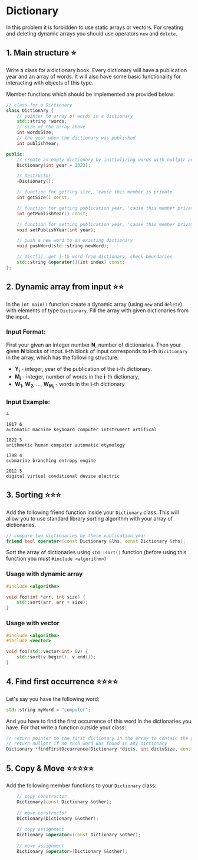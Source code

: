 # Dictionary
In this problem it is forbidden to use static arrays or vectors.
For creating and deleting dynamic arrays you should use operators `new` and `delete`.

## 1. Main structure :star:
Write a class for a dictionary book.
Every dictionary will have a publication year and an array of words.
It will also have some basic functionality for interacting with objects of this type.

Member functions which should be implemented are provided below:
```c++
// class for a Dictionary
class Dictionary {
    // pointer to array of words in a dictionary
    std::string *words;
    // size of the array above
    int wordsSize;
    // the year when the dictionary was published
    int publishYear;

public:
    // create an empty dictionary by initializing words with nullptr and wordsSize with 0
    Dictionary(int year = 2023);

    // destructor
    ~Dictionary();

    // function for getting size, 'cause this member is private
    int getSize() const;

    // function for getting publication year, 'cause this member private
    int getPublishYear() const;

    // function for setting publication year, 'cause this member private
    void setPublishYear(int year);

    // push a new word to an existing dictionary
    void pushWord(std::string newWord);

    // dict[i], get i-th word from dictionary, check boundaries
    std::string &operator[](int index) const;
};
```

## 2. Dynamic array from input :star::star:
In the `int main()` function create a dynamic array (using `new` and `delete`) with elements of type `Dictionary`.
Fill the array with given dictionaries from the input.

### Input Format:
First your given an integer number **N**, number of dictionaries.
Then your given **N** blocks of input.
**i**-th block of input corresponds to **i**-th `Dicitionary` in the array, which has the following structure:
* **Y<sub>i</sub>** - integer, year of the publication of the **i**-th dictionary.
* **M<sub>i</sub>** - integer, number of words in the **i**-th dictionary,
* **W<sub>1</sub>**, **W<sub>2</sub>**, ..., **W<sub>M<sub>i</sub></sub>** - words in the **i**-th dictionary
### Input Example:
```
4

1917 6
automatic machine keyboard computer intstrument artifical

1822 5
arithmetic human computer automatic etymology

1798 4
submarine branching entropy engine

2012 5
digital virtual conditional device electric
```

## 3. Sorting :star::star::star:
Add the following friend function inside your `Dictionary` class.
This will allow you to use standard library sorting algorithm with your array of dictionaries.
```c++
// compare two dictionaries by there publication year
friend bool operator<(const Dictionary &lhs, const Dictionary &rhs);
```

Sort the array of dictionaries using `std::sort()` function
(before using this function you must `#include <algorithm>`)

### Usage with dynamic array
```c++
#include <algorithm>

void foo(int *arr, int size) {
    std::sort(arr, arr + size);
}

```

### Usage with vector
```c++
#include <algorithm>
#include <vector>

void foo(std::vector<int> &v) {
    std::sort(v.begin(), v.end());
}
```

## 4. Find first occurrence :star::star::star::star:
Let's say you have the following word:
```c++
std::string myWord = "computer";
```

And you have to find the first occurrence of this word in the dictionaries you have. 
For that write a function outside your class:
```c++
// return pointer to the first dictionary in the array to contain the given word
// return nullptr if no such word was found in any dictionary
Dictionary *findFirstOccurrence(Dictionary *dicts, int dictsSize, const std::string &word);
```

## 5. Copy & Move :star::star::star::star::star:
Add the following member functions to your `Dictionary` class:
```c++
    // copy constructor
    Dictionary(const Dictionary &other);
    
    // move constructor
    Dictionary(Dictionary &&other);
    
    // copy assignment
    Dictionary &operator=(const Dictionary &other);
    
    // move assignment
    Dictionary &operator=(Dictionary &&other);
```
